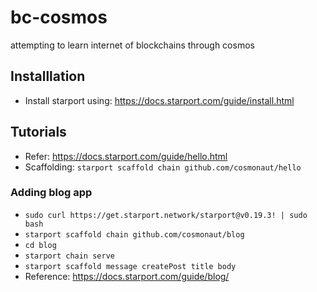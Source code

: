 # bc-cosmos
attempting to learn internet of blockchains through cosmos

## Installlation
* Install starport using: https://docs.starport.com/guide/install.html


## Tutorials
* Refer: https://docs.starport.com/guide/hello.html
* Scaffolding: `starport scaffold chain github.com/cosmonaut/hello`


### Adding blog app
* `sudo curl https://get.starport.network/starport@v0.19.3! | sudo bash`
* `starport scaffold chain github.com/cosmonaut/blog`
* `cd blog`
* `starport chain serve`
* `starport scaffold message createPost title body`
* Reference: https://docs.starport.com/guide/blog/
